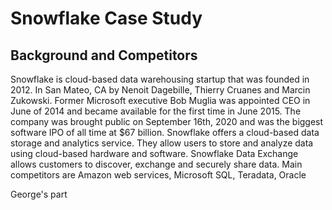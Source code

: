 # Snowflake Case Study



## Background and Competitors

Snowflake is cloud-based data warehousing startup that was founded in 2012. In San Mateo, CA by Nenoit Dagebille, Thierry Cruanes and Marcin Zukowski. Former Microsoft executive Bob Muglia was appointed CEO in June of 2014 and became available for the first time in June 2015. The company was brought public on September 16th, 2020 and was the biggest software IPO of all time at $67 billion.
Snowflake offers a cloud-based data storage and analytics service. They allow users to store and analyze data using cloud-based hardware and software. Snowflake Data Exchange allows customers to discover, exchange and securely share data. 
Main competitors are Amazon web services, Microsoft SQL, Teradata, Oracle 

George's part
